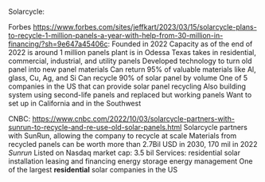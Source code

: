 Solarcycle: 


Forbes https://www.forbes.com/sites/jeffkart/2023/03/15/solarcycle-plans-to-recycle-1-million-panels-a-year-with-help-from-30-million-in-financing/?sh=9e647a45406c: 
	Founded in 2022
	Capacity as of the end of 2022 is around 1 million panels
		plant is in Odessa Texas
		takes in residential, commercial, industrial, and utility panels
	Developed technology to turn old panel into new panel materials
		Can return 95% of valuable materials like Al, glass, Cu, Ag, and Si
		Can recycle 90% of solar panel by volume
	One of 5 companies in the US that can provide solar panel recycling
	Also building system using second-life panels and replaced but working panels
	Want to set up in California and in the Southwest

CNBC: https://www.cnbc.com/2022/10/03/solarcycle-partners-with-sunrun-to-recycle-and-re-use-old-solar-panels.html
	Solarcycle partners with SunRun, allowing the company to recycle at scale
	Materials from recycled panels can be worth more than 2.7Bil USD in 2030, 170 mil in 2022
*Sunrun*
	Listed on Nasdaq
		market cap: 3.5 bil
	Services:
		residential solar installation
		leasing and financing
		energy storage
		energy management
	One of the largest **residential** solar companies in the US
